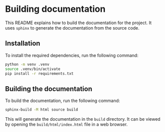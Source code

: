 # Building documentation
This README explains how to build the documentation for the project. It uses `sphinx` to generate the documentation from the source code.

## Installation
To install the required dependencies, run the following command:

```bash
python -m venv .venv
source .venv/bin/activate
pip install -r requirements.txt
```

## Building the documentation
To build the documentation, run the following command:

```bash
sphinx-build -M html source build
```
This will generate the documentation in the `build` directory. It can be viewed by opening the `build/html/index.html` file in a web browser.
